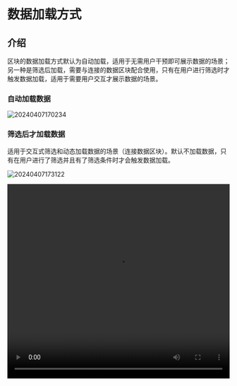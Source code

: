 # 数据加载方式

## 介绍

区块的数据加载方式默认为自动加载，适用于无需用户干预即可展示数据的场景；另一种是筛选后加载，需要与连接的数据区块配合使用，只有在用户进行筛选时才触发数据加载，适用于需要用户交互才展示数据的场景。

### 自动加载数据

![20240407170234](https://static-docs.nocobase.com/20240407170234.png)

### 筛选后才加载数据

适用于交互式筛选和动态加载数据的场景（连接数据区块）。默认不加载数据，只有在用户进行了筛选并且有了筛选条件时才会触发数据加载。

![20240407173122](https://static-docs.nocobase.com/20240407173122.png)

 <video width="100%" height="440" controls>
      <source src="https://nocobase-docs.oss-cn-beijing.aliyuncs.com/20240422104827.mp4" type="video/mp4">
</video>
<!-- ![20240422104827](https://nocobase-docs.oss-cn-beijing.aliyuncs.com/20240422104827.mp4) -->